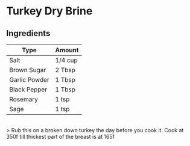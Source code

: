 # Turkey Dry Brine


## Ingredients

| Type | Amount |
| --- | --- |
| Salt | 1/4 cup | 
| Brown Sugar | 2 Tbsp | 
| Garlic Powder | 1 Tbsp |
| Black Pepper | 1 Tbsp |
| Rosemary | 1 tsp | 
| Sage | 1 tsp |
<br/>
> Rub this on a broken down turkey the day before you cook it. Cook at 350f till thickest part of the breast is at 165f